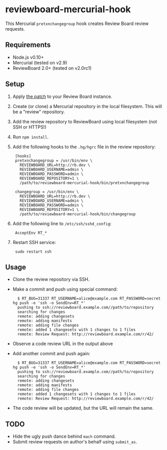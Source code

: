 reviewboard-mercurial-hook
==========================

This Mercurial `pretxnchangegroup` hook creates Review Board review requests.


Requirements
------------

* Node.js v0.10+
* Mercurial (tested on v2.9)
* ReviewBoard 2.0+ (tested on v2.0rc1)


Setup
-----

1. Apply [the patch](https://gist.github.com/laggyluke/a7f9b082ad7db95ab564)
    to your Review Board instance.
2. Create (or clone) a Mercurial repository in the local filesystem.
    This will be a "review" repository.
3. Add the review repository to ReviewBoard using local filesystem (not SSH or HTTPS!)
4. Run `npm install`.
5. Add the following hooks to the `.hg/hgrc` file in the review repository:

        [hooks]
        pretxnchangegroup = /usr/bin/env \
          REVIEWBOARD_URL=http://rb.dev \
          REVIEWBOARD_USERNAME=admin \
          REVIEWBOARD_PASSWORD=admin \
          REVIEWBOARD_REPOSITORY=1 \
          /path/to/reviewboard-mercurial-hook/bin/pretxnchangegroup

        changegroup = /usr/bin/env \
          REVIEWBOARD_URL=http://rb.dev \
          REVIEWBOARD_USERNAME=admin \
          REVIEWBOARD_PASSWORD=admin \
          REVIEWBOARD_REPOSITORY=1 \
          /path/to/reviewboard-mercurial-hook/bin/changegroup


6. Add the following line to `/etc/ssh/sshd_config`:

        AcceptEnv RT_*

7. Restart SSH service:

        sudo restart ssh


Usage
-----

* Clone the review repository via SSH.

* Make a commit and push using special command:

        $ RT_BUG=31337 RT_USERNAME=alice@example.com RT_PASSWORD=secret hg push -e 'ssh -o SendEnv=RT_*'
        pushing to ssh://reviewboard.example.com//path/to/repository
        searching for changes
        remote: adding changesets
        remote: adding manifests
        remote: adding file changes
        remote: added 1 changesets with 1 changes to 1 files
        remote: Review Request: http://reviewboard.example.com/r/42/

* Observe a code review URL in the output above

* Add another commit and push again:

        $ RT_BUG=31337 RT_USERNAME=alice@example.com RT_PASSWORD=secret hg push -e 'ssh -o SendEnv=RT_*'
        pushing to ssh://reviewboard.example.com//path/to/repository
        searching for changes
        remote: adding changesets
        remote: adding manifests
        remote: adding file changes
        remote: added 1 changesets with 1 changes to 1 files
        remote: Review Request: http://reviewboard.example.com/r/42/

* The code review will be updated, but the URL will remain the same.


TODO
----

* Hide the ugly push dance behind `mach` command.
* Submit review requests on author's behalf using `submit_as`.
